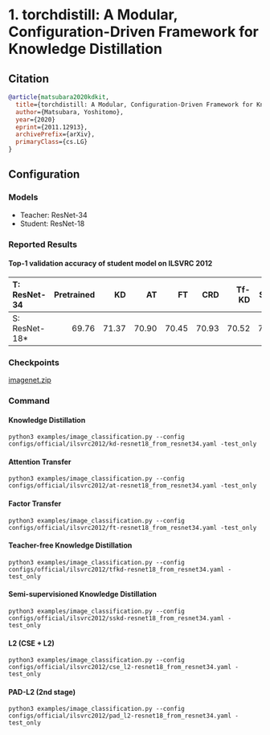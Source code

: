 # 1. torchdistill: A Modular, Configuration-Driven Framework for Knowledge Distillation
## Citation
```bibtex
@article{matsubara2020kdkit,
  title={torchdistill: A Modular, Configuration-Driven Framework for Knowledge Distillation},
  author={Matsubara, Yoshitomo},
  year={2020}
  eprint={2011.12913},
  archivePrefix={arXiv},
  primaryClass={cs.LG}
}
```

## Configuration
### Models
- Teacher: ResNet-34
- Student: ResNet-18

### Reported Results
#### Top-1 validation accuracy of student model on ILSVRC 2012
| T: ResNet-34    | Pretrained | KD    | AT    | FT     | CRD   | Tf-KD | SSKD  | L2    | PAD-L2    |  
| :---            | ---:       | ---:  | ---:  | ---:   | ---:  | ---:  | ---:  | ---:  | ---:      |  
| S: ResNet-18\*  | 69.76      | 71.37 | 70.90 | 70.45  | 70.93 | 70.52 | 70.09 | 71.08 | 71.71     |  

### Checkpoints
[imagenet.zip](https://github.com/yoshitomo-matsubara/torchdistill/releases/download/v0.0.1/imagenet.zip)

### Command
#### Knowledge Distillation
```
python3 examples/image_classification.py --config configs/official/ilsvrc2012/kd-resnet18_from_resnet34.yaml -test_only
```

#### Attention Transfer
```
python3 examples/image_classification.py --config configs/official/ilsvrc2012/at-resnet18_from_resnet34.yaml -test_only
```

#### Factor Transfer
```
python3 examples/image_classification.py --config configs/official/ilsvrc2012/ft-resnet18_from_resnet34.yaml -test_only
```

#### Teacher-free Knowledge Distillation
```
python3 examples/image_classification.py --config configs/official/ilsvrc2012/tfkd-resnet18_from_resnet34.yaml -test_only
```

#### Semi-supervisioned Knowledge Distillation
```
python3 examples/image_classification.py --config configs/official/ilsvrc2012/sskd-resnet18_from_resnet34.yaml -test_only
```

#### L2 (CSE + L2)
```
python3 examples/image_classification.py --config configs/official/ilsvrc2012/cse_l2-resnet18_from_resnet34.yaml -test_only
```

#### PAD-L2 (2nd stage)
```
python3 examples/image_classification.py --config configs/official/ilsvrc2012/pad_l2-resnet18_from_resnet34.yaml -test_only
```
